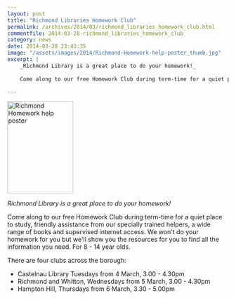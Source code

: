 ```yaml
---
layout: post
title: "Richmond Libraries Homework Club"
permalink: /archives/2014/03/richmond_libraries_homework_club.html
commentfile: 2014-03-28-richmond_libraries_homework_club
category: news
date: 2014-03-28 23:43:35
image: "/assets/images/2014/Richmond-Homework-help-poster_thumb.jpg"
excerpt: |
    _Richmond Library is a great place to do your homework!_
    
    Come along to our free Homework Club during term-time for a quiet place to study, friendly assistance from our specially trained helpers, a wide range of books and supervised internet access. We won't do your homework for you but we'll show you the resources for you to find all the information you need. For 8 - 14 year olds.

---
```


<a href="/assets/images/2014/Richmond-Homework-help-poster.jpg" title="See larger version of - Richmond Homework help poster"><img src="/assets/images/2014/Richmond-Homework-help-poster_thumb.jpg" width="150" height="211" alt="Richmond Homework help poster" class="photo right" /></a>

*Richmond Library is a great place to do your homework!*

Come along to our free Homework Club during term-time for a quiet place to study, friendly assistance from our specially trained helpers, a wide range of books and supervised internet access. We won't do your homework for you but we'll show you the resources for you to find all the information you need. For 8 - 14 year olds.

There are four clubs across the borough:

-   Castelnau Library Tuesdays from 4 March, 3.00 - 4.30pm
-   Richmond and Whitton, Wednesdays from 5 March, 3.00 - 4.30pm
-   Hampton Hill, Thursdays from 6 March, 3.30 - 5.00pm
